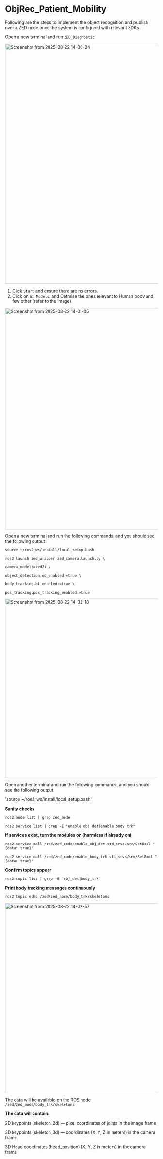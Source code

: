 # ObjRec_Patient_Mobility
Following are the steps to implement the object recognition and publish over a ZED node once the system is configured with relevant SDKs.

Open a new terminal and run `ZED_Diagnostic`

<img width="1426" height="792" alt="Screenshot from 2025-08-22 14-00-04" src="https://github.com/user-attachments/assets/796d68d9-7ca6-4362-9348-fe42f275b2d8" />

1. Click `Start` and ensure there are no errors.
2. Click on `AI Models`, and Optmise the ones relevant to Human body and few other (refer to the image)

<img width="1169" height="729" alt="Screenshot from 2025-08-22 14-01-05" src="https://github.com/user-attachments/assets/44e6d69e-02e0-49a4-8d3f-33b1959211fd" />

Open a new terminal and run the following commands, and you should see the following output 

`source ~/ros2_ws/install/local_setup.bash`

`ros2 launch zed_wrapper zed_camera.launch.py \`

  `camera_model:=zed2i \`
  
  `object_detection.od_enabled:=true \`
  
  `body_tracking.bt_enabled:=true \`
  
  `pos_tracking.pos_tracking_enabled:=true`


<img width="839" height="590" alt="Screenshot from 2025-08-22 14-02-18" src="https://github.com/user-attachments/assets/14687281-9a4f-4680-904c-3c924969855d" />

Open another terminal and run the following commands, and you should see the following output

'source ~/ros2_ws/install/local_setup.bash'

**Sanity checks**

`ros2 node list | grep zed_node`

`ros2 service list | grep -E "enable_obj_det|enable_body_trk"`

**If services exist, turn the modules on (harmless if already on)**

`ros2 service call /zed/zed_node/enable_obj_det std_srvs/srv/SetBool "{data: true}"`

`ros2 service call /zed/zed_node/enable_body_trk std_srvs/srv/SetBool "{data: true}"`

**Confirm topics appear**

`ros2 topic list | grep -E "obj_det|body_trk"`

**Print body tracking messages continuously**

`ros2 topic echo /zed/zed_node/body_trk/skeletons`

<img width="825" height="626" alt="Screenshot from 2025-08-22 14-02-57" src="https://github.com/user-attachments/assets/eee3fd82-cc01-4f54-a071-e6c15f2c7edf" />

The data will be available on the ROS node `/zed/zed_node/body_trk/skeletons`

**The data will contain:**

2D keypoints (skeleton_2d) — pixel coordinates of joints in the image frame

3D keypoints (skeleton_3d) — coordinates (X, Y, Z in meters) in the camera frame

3D Head coordinates (head_position) (X, Y, Z in meters) in the camera frame




